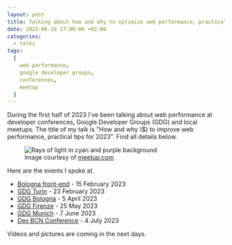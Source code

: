 ```yaml
---
layout: post
title: Talking about how and why to optimize web performance, practical tips for 2023
date: 2023-06-16 17:00:00 +02:00
categories:
  - talks
tags:
  [
    web performance,
    google developer groups,
    conferences,
    meetup
  ]
---
```


During the first half of 2023 I've been talking about web performance at developer conferences, Google Developer Groups (GDG) and local meetups. The title of my talk is "How and why ($) to improve web performance, practical tips for 2023". Find all details below.

<figure>
  <img 
    alt="Rays of light in cyan and purple background" 
    src="/assets/post-images/how_why_improve_web_performance_tips_2023__1x.jpg" 
    srcset="/assets/post-images/how_why_improve_web_performance_tips_2023__1x.webp 1x, /assets/post-images/how_why_improve_web_performance_tips_2023__2x.webp 2x"
    class="post-image"
    loading="eager"
    width="600"
    height="346">
  <figcaption>Image courtesy of <a href="https://www.meetup.com/find/online-events/">meetup.com</a></figcaption>
</figure>

Here are the events I spoke at.

- [Bologna front-end](https://www.meetup.com/it-IT/bologna-front-end/events/291336433/) - 15 February 2023
- <a href="https://gdg.community.dev/events/details/google-gdg-torino-presents-web-talks-from-design-to-performance/"><abbr title="Google Developer Group">GDG</abbr> Turin</a> - 23 February 2023
- <a href="https://gdg.community.dev/events/details/google-gdg-bologna-presents-come-e-perche-migliorare-le-prestazioni-web-consigli-pratici-per-il-2023/"><abbr title="Google Developer Group">GDG</abbr> Bologna</a> - 5 April 2023
- <a href="https://gdg.community.dev/events/details/google-gdg-firenze-presents-come-e-perche-migliorare-le-prestazioni-web/"><abbr title="Google Developer Group">GDG</abbr> Firenze</a> - 25 May 2023
- <a href="https://gdg.community.dev/events/details/google-gdg-munich-presents-web-performance-meetup/"><abbr title="Google Developer Group">GDG</abbr> Munich</a> - 7 June 2023
- [Dev BCN Conference](https://www.devbcn.com/talk/457013) - 4 July 2023

Videos and pictures are coming in the next days.